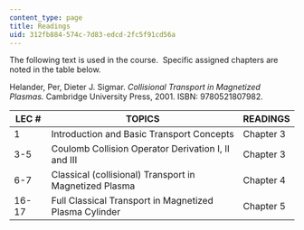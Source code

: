 ```yaml
---
content_type: page
title: Readings
uid: 312fb884-574c-7d83-edcd-2fc5f91cd56a
---
```


The following text is used in the course.  Specific assigned chapters are noted in the table below.

Helander, Per, Dieter J. Sigmar. _Collisional Transport in Magnetized Plasmas._ Cambridge University Press, 2001. ISBN: 9780521807982.

| LEC # | TOPICS | READINGS |
| --- | --- | --- |
| 1 | Introduction and Basic Transport Concepts | Chapter 3 |
| 3-5 | Coulomb Collision Operator Derivation I, II and III | Chapter 3 |
| 6-7 | Classical (collisional) Transport in Magnetized Plasma | Chapter 4 |
| 16-17 | Full Classical Transport in Magnetized Plasma Cylinder | Chapter 5